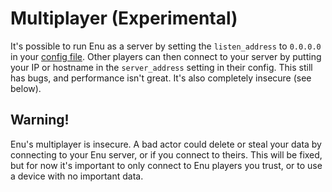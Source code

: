 # Multiplayer (Experimental)

It's possible to run Enu as a server by setting the `listen_address` to
`0.0.0.0` in your [config file](config.html). Other players can then connect
to your server by putting your IP or hostname in the `server_address` setting
in their config. This still has bugs, and performance isn't great. It's also
completely insecure (see below).

## Warning!

Enu's multiplayer is insecure. A bad actor could delete or steal your data by
connecting to your Enu server, or if you connect to theirs. This will be fixed,
but for now it's important to only connect to Enu players you trust, or to use
a device with no important data.

